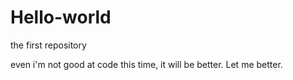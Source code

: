 # Hello-world
the first repository

even i'm not good at code this time, it will be better.
Let me better.
